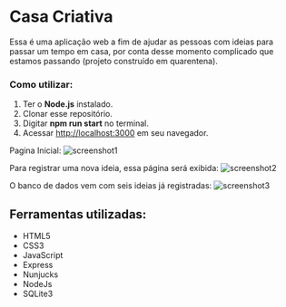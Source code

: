# Casa Criativa

 Essa é uma aplicação web a fim de ajudar as pessoas com ideias para passar um tempo em casa, por conta desse momento complicado que estamos passando (projeto construído em quarentena).

### Como utilizar:

1. Ter o **Node.js** instalado.
2. Clonar esse repositório. 
3. Digitar **npm run start** no terminal.
4. Acessar [http://localhost:3000](http://localhost:3000) em seu navegador.

Pagina Inicial:
![screenshot1](https://user-images.githubusercontent.com/62356988/77852946-ad612480-71b7-11ea-84b5-83a2794f7ffb.jpg)

Para registrar uma nova ideia, essa página será exibida:
![screenshot2](https://user-images.githubusercontent.com/62356988/77852942-ab976100-71b7-11ea-86ac-67b2270c0449.jpg)

O banco de dados vem com seis ideias já registradas:
![screenshot3](https://user-images.githubusercontent.com/62356988/77852945-acc88e00-71b7-11ea-8e94-ed0b5794153d.png)

## Ferramentas utilizadas:

* HTML5
* CSS3
* JavaScript
* Express
* Nunjucks
* NodeJs
* SQLite3
